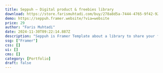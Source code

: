 ```yaml
---
title: Seppuh — Digital product & freebies library
download: https://store.farismuhtadi.com/buy/278a8d5a-7444-4765-9f42-92cab70cf203
demo: https://seppuh.framer.website/?via=website
price: 29
author: "Faris Muhtadi"
date: 2024-11-30T09:22:14.887Z
description: "Seppuh is Framer Template about a library to share your freebies & digital products so it's easy for visitors to download."
ssg: ["Framer"]
css: []
ui: []
cms: []
category: [Portfolio]
draft: false
---
```

